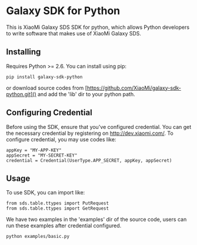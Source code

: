# Galaxy SDK for Python

This is XiaoMi Galaxy SDS SDK for python, which allows Python developers to write software that makes use of XiaoMi Galaxy SDS. 

## Installing

Requires Python >= 2.6. You can install using pip:

`pip install galaxy-sdk-python` 

or download source codes from [https://github.com/XiaoMi/galaxy-sdk-python.git]() 
and add the 'lib' dir to your python path.

## Configuring Credential

Before using the SDK, ensure that you've configured credential. 
You can get the necessary credential by registering on http://dev.xiaomi.com/.
To configure credential, you may use codes like:

```
appKey = "MY-APP-KEY"
appSecret = "MY-SECRET-KEY"
credential = Credential(UserType.APP_SECRET, appKey, appSecret)
```

## Usage

To use SDK, you can import like:

```
from sds.table.ttypes import PutRequest
from sds.table.ttypes import GetRequest
```

We have two examples in the 'examples' dir of the source code,
users can run these examples after credential configured.

```
python examples/basic.py
```
